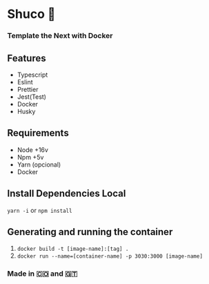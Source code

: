# Shuco :dango:
### Template the Next with Docker

## Features

- Typescript
- Eslint
- Prettier
- Jest(Test)
- Docker
- Husky

## Requirements

- Node +16v
- Npm +5v
- Yarn (opcional)
- Docker 

## Install Dependencies Local

`yarn -i` or `npm install`

## Generating and running the container

1. `docker build -t [image-name]:[tag] .`
2. `docker run --name=[container-name] -p 3030:3000 [image-name]`

### Made in 🇨🇴 and 🇬🇹 
